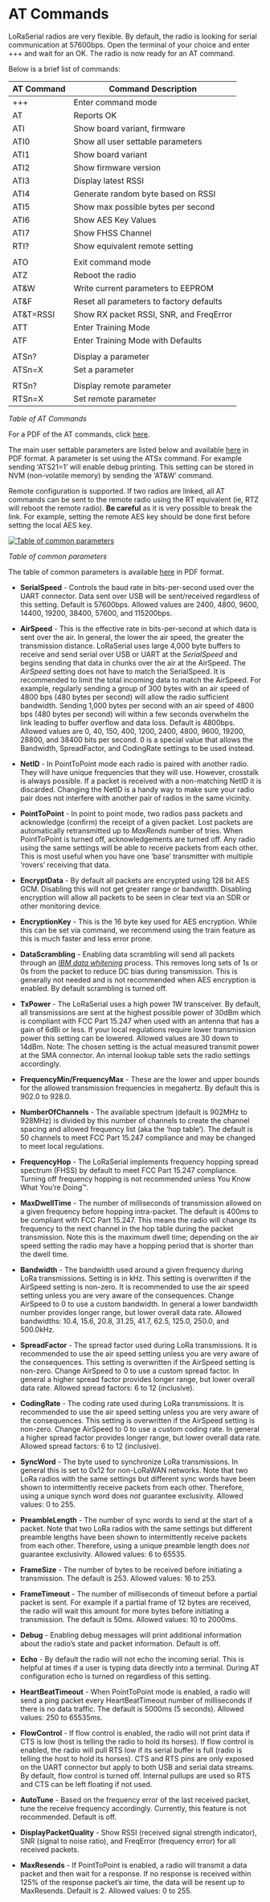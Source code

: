 # AT Commands

LoRaSerial radios are very flexible. By default, the radio is looking for serial communication at 57600bps. Open the terminal of your choice and enter +++ and wait for an OK. The radio is now ready for an AT command.

Below is a brief list of commands:

| AT Command | Command Description                      |
|------------|------------------------------------------|
| +++        | Enter command mode                       |
| AT         | Reports OK                               |
| ATI        | Show board variant, firmware             |
| ATI0       | Show all user settable parameters        |
| ATI1       | Show board variant                       |
| ATI2       | Show firmware version                    |
| ATI3       | Display latest RSSI                      |
| ATI4       | Generate random byte based on RSSI       |
| ATI5       | Show max possible bytes per second       |
| ATI6       | Show AES Key Values                      |
| ATI7       | Show FHSS Channel                        |
| RTI?       | Show equivalent remote setting           |
|            |                                          |
| ATO        | Exit command mode                        |
| ATZ        | Reboot the radio                         |
| AT&W       | Write current parameters to EEPROM       |
| AT&F       | Reset all parameters to factory defaults |
| AT&T=RSSI  | Show RX packet RSSI, SNR, and FreqError  |
| ATT        | Enter Training Mode                      |
| ATF        | Enter Training Mode with Defaults        |
|            |                                          |
| ATSn?      | Display a parameter                      |
| ATSn=X     | Set a parameter                          |
|            |                                          |
| RTSn?      | Display remote parameter                 |
| RTSn=X     | Set remote parameter                     |

*Table of AT Commands*

For a PDF of the AT commands, click [here](https://cdn.sparkfun.com/assets/learn_tutorials/2/6/1/7/LoRaSerial_Radio_Registers_-_AT_Commands.pdf).

The main user settable parameters are listed below and available [here](https://cdn.sparkfun.com/assets/learn_tutorials/2/6/1/7/LoRaSerial_Radio_Registers_-_Parameters.pdf) in PDF format. A parameter is set using the ATSx command. For example sending ‘ATS21=1’ will enable debug printing. This setting can be stored in NVM (non-volatile memory) by sending the ‘AT&W’ command. 

Remote configuration is supported. If two radios are linked, all AT commands can be sent to the remote radio using the RT equivalent (ie, RTZ will reboot the remote radio). **Be careful** as it is very possible to break the link. For example, setting the remote AES key should be done first before setting the local AES key.

[![Table of common parameters](https://cdn.sparkfun.com/r/600-600/assets/learn_tutorials/2/6/1/7/SparkFun_LoRaSerial_-_Parameters.png)](https://cdn.sparkfun.com/assets/learn_tutorials/2/6/1/7/LoRaSerial_Radio_Registers_-_Parameters.pdf)

*Table of common parameters*

The table of common parameters is available [here](https://cdn.sparkfun.com/assets/learn_tutorials/2/6/1/7/LoRaSerial_Radio_Registers_-_Parameters.pdf) in PDF format.

* **SerialSpeed** - Controls the baud rate in bits-per-second used over the UART connector. Data sent over USB will be sent/received regardless of this setting. Default is 57600bps. Allowed values are 2400, 4800, 9600, 14400, 19200, 38400, 57600, and 115200bps.

* **AirSpeed** - This is the effective rate in bits-per-second at which data is sent over the air. In general, the lower the air speed, the greater the transmission distance. LoRaSerial uses large 4,000 byte buffers to receive and send serial over USB or UART at the *SerialSpeed* and begins sending that data in chunks over the air at the AirSpeed. The *AirSpeed* setting does not have to match the SerialSpeed. It is recommended to limit the total incoming data to match the AirSpeed. For example, regularly sending a group of 300 bytes with an air speed of 4800 bps (480 bytes per second) will allow the radio sufficient bandwidth. Sending 1,000 bytes per second with an air speed of 4800 bps (480 bytes per second) will within a few seconds overwhelm the link leading to buffer overflow and data loss. Default is 4800bps. Allowed values are 0, 40, 150, 400, 1200, 2400, 4800, 9600, 19200, 28800, and 38400 bits per second. 0 is a special value that allows the Bandwidth, SpreadFactor, and CodingRate settings to be used instead.

* **NetID** - In PointToPoint mode each radio is paired with another radio. They will have unique frequencies that they will use. However, crosstalk is always possible. If a packet is received with a non-matching NetID it is discarded. Changing the NetID is a handy way to make sure your radio pair does not interfere with another pair of radios in the same vicinity.

* **PointToPoint** - In point to point mode, two radios pass packets and acknowledge (confirm) the receipt of a given packet. Lost packets are automatically retransmitted up to *MaxRends* number of tries. When PointToPoint is turned off, acknowledgements are turned off. Any radio using the same settings will be able to receive packets from each other. This is most useful when you have one ‘base’ transmitter with multiple ‘rovers’ receiving that data.

* **EncryptData** - By default all packets are encrypted using 128 bit AES GCM. Disabling this will not get greater range or bandwidth. Disabling encryption will allow all packets to be seen in clear text via an SDR or other monitoring device.

* **EncryptionKey** - This is the 16 byte key used for AES encryption. While this can be set via command, we recommend using the train feature as this is much faster and less error prone.

* **DataScrambling** - Enabling data scrambling will send all packets through an *[IBM data whitening](https://www.nxp.com/docs/en/application-note/AN5070.pdf)* process. This removes long sets of 1s or 0s from the packet to reduce DC bias during transmission. This is generally not needed and is not recommended when AES encryption is enabled. By default scrambling is turned off.

* **TxPower** - The LoRaSerial uses a high power 1W transceiver. By default, all transmissions are sent at the highest possible power of 30dBm which is compliant with FCC Part 15.247 when used with an antenna that has a gain of 6dBi or less. If your local regulations require lower transmission power this setting can be lowered. Allowed values are 30 down to 14dBm. Note: The chosen setting is the actual measured transmit power at the SMA connector. An internal lookup table sets the radio settings accordingly.

* **FrequencyMin/FrequencyMax** - These are the lower and upper bounds for the allowed transmission frequencies in megahertz. By default this is 902.0 to 928.0. 

* **NumberOfChannels** - The available spectrum (default is 902MHz to 928MHz) is divided by this number of channels to create the channel spacing and allowed frequency list (aka the ‘hop table’). The default is 50 channels to meet FCC Part 15.247 compliance and may be changed to meet local regulations.

* **FrequencyHop** - The LoRaSerial implements frequency hopping spread spectrum (FHSS) by default to meet FCC Part 15.247 compliance. Turning off frequency hopping is not recommended unless You Know What You’re Doing™.

* **MaxDwellTime** - The number of milliseconds of transmission allowed on a given frequency before hopping intra-packet. The default is 400ms to be compliant with FCC Part 15.247. This means the radio will change its frequency to the next channel in the hop table during the packet transmission. Note this is the maximum dwell time; depending on the air speed setting the radio may have a hopping period that is shorter than the dwell time.

* **Bandwidth** - The bandwidth used around a given frequency during LoRa transmissions. Setting is in kHz. This setting is overwritten if the AirSpeed setting is non-zero. It is recommended to use the air speed setting unless you are very aware of the consequences. Change AirSpeed to 0 to use a custom bandwidth. In general a lower bandwidth number provides longer range, but lower overall data rate. Allowed bandwidths: 10.4, 15.6, 20.8, 31.25, 41.7, 62.5, 125.0, 250.0, and 500.0kHz.

* **SpreadFactor** - The spread factor used during LoRa transmissions. It is recommended to use the air speed setting unless you are very aware of the consequences. This setting is overwritten if the AirSpeed setting is non-zero. Change AirSpeed to 0 to use a custom spread factor. In general a higher spread factor provides longer range, but lower overall data rate. Allowed spread factors: 6 to 12 (inclusive).

* **CodingRate** - The coding rate used during LoRa transmissions. It is recommended to use the air speed setting unless you are very aware of the consequences. This setting is overwritten if the AirSpeed setting is non-zero. Change AirSpeed to 0 to use a custom coding rate. In general a higher spread factor provides longer range, but lower overall data rate. Allowed spread factors: 6 to 12 (inclusive).

* **SyncWord** - The byte used to synchronize LoRa transmissions. In general this is set to 0x12 for non-LoRaWAN networks. Note that two LoRa radios with the same settings but different sync words have been shown to intermittently receive packets from each other. Therefore, using a unique synch word does *not* guarantee exclusivity. Allowed values: 0 to 255.

* **PreambleLength** - The number of sync words to send at the start of a packet. Note that two LoRa radios with the same settings but different preamble lengths have been shown to intermittently receive packets from each other. Therefore, using a unique preamble length does *not* guarantee exclusivity. Allowed values: 6 to 65535.

* **FrameSize** - The number of bytes to be received before initiating a transmission. The default is 253. Allowed values: 16 to 253.

* **FrameTimeout** - The number of milliseconds of timeout before a partial packet is sent. For example if a partial frame of 12 bytes are received, the radio will wait this amount for more bytes before initiating a transmission. The default is 50ms. Allowed values: 10 to 2000ms.

* **Debug** - Enabling debug messages will print additional information about the radio’s state and packet information. Default is off.

* **Echo** - By default the radio will not echo the incoming serial. This is helpful at times if a user is typing data directly into a terminal. During AT configuration echo is turned on regardless of this setting.

* **HeartBeatTimeout** - When PointToPoint mode is enabled, a radio will send a ping packet every HeartBeatTimeout number of milliseconds if there is no data traffic. The default is 5000ms (5 seconds). Allowed values: 250 to 65535ms.

* **FlowControl** - If flow control is enabled, the radio will not print data if CTS is low (host is telling the radio to hold its horses). If flow control is enabled, the radio will pull RTS low if its serial buffer is full (radio is telling the host to hold its horses). CTS and RTS pins are only exposed on the UART connector but apply to both USB and serial data streams. By default, flow control is turned off. Internal pullups are used so RTS and CTS can be left floating if not used.

* **AutoTune** - Based on the frequency error of the last received packet, tune the receive frequency accordingly. Currently, this feature is not recommended. Default is off.

* **DisplayPacketQuality** - Show RSSI (received signal strength indicator), SNR (signal to noise ratio), and FreqError (frequency error) for all received packets.

* **MaxResends** - If PointToPoint is enabled, a radio will transmit a data packet and then wait for a response. If no response is received within 125% of the response packet’s air time, the data will be resent up to MaxResends. Default is 2. Allowed values: 0 to 255.

